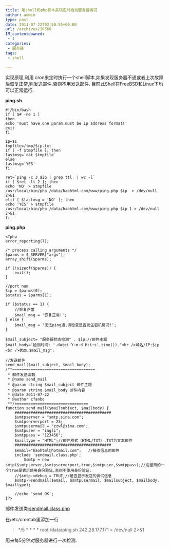 ```yaml
---
title: 用shell和php脚本实现定时检测服务器情况
author: admin
type: post
date: 2011-07-22T02:50:55+00:00
url: /archives/10560
IM_contentdowned:
 - 1
categories:
 - 服务器
tags:
 - shell

---
```

实现原理,利用 cron来定时执行一个shell脚本,如果发现服务器不通或者上次故障后恢复正常,则发送邮件.否则不用发送邮件. 目前此Shell在FreeBSD和Linux下均可以正常运行.

**ping.sh**

```
#!/bin/bash
if [ $# -ne 1 ]
then
echo 'must have one param,must be ip address format!'
exit
fi

ip=$1
tmpfile=/tmp/$ip.txt
if [ -f $tmpfile ]; then
lastmsg=`cat $tmpfile`
else
lastmsg='YES'
fi

ret=`ping -c 3 $ip | grep ttl  | wc -l`
if [ $ret -lt 2 ]; then
echo 'NO' > $tmpfile
/usr/local/bin/php /data/haohtml.com/www/ping.php $ip  > /dev/null 2>&1
elif [ $lastmsg = 'NO' ]; then
echo 'YES' > $tmpfile
/usr/local/bin/php /data/haohtml.com/www/ping.php $ip 1 > /dev/null 2>&1
fi
```

**ping.php**

```
<?php
error_reporting(7);

/* process calling arguments */
$parms = $_SERVER["argv"];
array_shift($parms);

if (!sizeof($parms)) {
	exit();
}

//port num
$ip = $parms[0];
$status = $parms[1];

if ($status == 1) {
	//恢复正常
	$mail_msg = '恢复正常!';
} else {
	$mail_msg = '无法ping通,请检查是否发生宕机情况!';
}

$mail_subject= "服务器状态检测" . $ip;//邮件主题
$mail_body='检测时间: '.date('Y-m-d H:i:s',time())."<br />域名/IP:$ip <br />状态:$mail_msg";

//发送邮件
send_mail($mail_subject, $mail_body);
/**====================================
 * 邮件发送函数
 * @name send_mail
 * @param string $mail_subject 邮件主题
 * @param string $mail_body 邮件内容
 * @date 2011-07-22
 * @author cfanbo
 **/================================
function send_mail($mailsubject, $mailbody) {
	##########################################
	$smtpserver = "smtp.sina.com";
	$smtpserverport = 25;
	$smtpusermail = "zzwl@sina.com";
	$smtpuser = "ingli";
	$smtppass = "123456";
	$mailtype = "HTML";//邮件格式（HTML/TXT）,TXT为文本邮件
	##########################################
	$email="haohtml@hotmail.com";	//接收信息的邮件
	include 'sendmail.class.php';
        $smtp = new smtp($smtpserver,$smtpserverport,true,$smtpuser,$smtppass);//这里面的一个true是表示使用身份验证,否则不使用身份验证.
	//$smtp->debug = TRUE;//是否显示发送的调试信息
	$smtp->sendmail($email, $smtpusermail, $mailsubject, $mailbody, $mailtype);

	//echo 'send OK';
}?>
```

邮件发送类:[sendmail.class.php][1]

在/etc/crontab里添加一行

> \*/5 \* \* \* * root /data/ping.sh 242.28.177.171 > /dev/null 2>&1

用来每5分钟对服务器进行一次检测.

 [1]: http://blog.haohtml.com/wp-content/uploads/2011/07/sendmail.class.php_.txt
